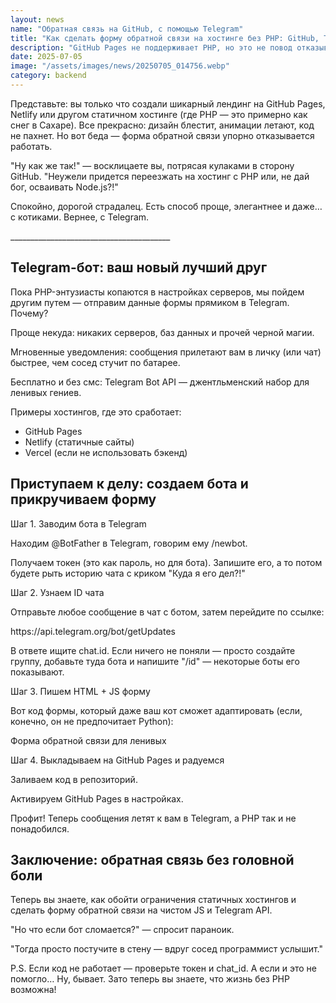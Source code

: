 ```yaml
---
layout: news
name: "Обратная связь на GitHub, с помощью Telegram"
title: "Как сделать форму обратной связи на хостинге без PHP: GitHub, Telegram и немного магии"
description: "GitHub Pages не поддерживает PHP, но это не повод отказываться от обратной связи! Рассказываем, как легко и весело прикрутить Telegram-бота к статичному сайту."
date: 2025-07-05
image: "/assets/images/news/20250705_014756.webp"
category: backend
---
```


<p>Представьте: вы только что создали шикарный лендинг на GitHub Pages, Netlify или другом статичном хостинге (где PHP — это примерно как снег в Сахаре). Все прекрасно: дизайн блестит, анимации летают, код не пахнет. Но вот беда — форма обратной связи упорно отказывается работать.</p>
<p>"Ну как же так!" — восклицаете вы, потрясая кулаками в сторону GitHub. "Неужели придется переезжать на хостинг с PHP или, не дай бог, осваивать Node.js?!"</p>
<p>Спокойно, дорогой страдалец. Есть способ проще, элегантнее и даже… с котиками. Вернее, с Telegram.</p>
<p>________________________________________</p>
<h2>Telegram-бот: ваш новый лучший друг</h2>
<p>Пока PHP-энтузиасты копаются в настройках серверов, мы пойдем другим путем — отправим данные формы прямиком в Telegram. Почему?</p>
<p>Проще некуда: никаких серверов, баз данных и прочей черной магии.</p>
<p>Мгновенные уведомления: сообщения прилетают вам в личку (или чат) быстрее, чем сосед стучит по батарее.</p>
<p>Бесплатно и без смс: Telegram Bot API — джентльменский набор для ленивых гениев.</p>
<p>Примеры хостингов, где это сработает:</p>
<ul>
  <li>GitHub Pages</li>
  <li>Netlify (статичные сайты)</li>
  <li>Vercel (если не использовать бэкенд)</li>
</ul>
<h2>Приступаем к делу: создаем бота и прикручиваем форму</h2>
<p>Шаг 1. Заводим бота в Telegram</p>
<p>Находим @BotFather в Telegram, говорим ему /newbot.</p>
<p>Получаем токен (это как пароль, но для бота). Запишите его, а то потом будете рыть историю чата с криком "Куда я его дел?!"</p>
<p>Шаг 2. Узнаем ID чата</p>
<p>Отправьте любое сообщение в чат с ботом, затем перейдите по ссылке:</p>
<p>https://api.telegram.org/bot/getUpdates</p>
<p>В ответе ищите chat.id. Если ничего не поняли — просто создайте группу, добавьте туда бота и напишите "/id" — некоторые боты его показывают.</p>
<p>Шаг 3. Пишем HTML + JS форму</p>
<p>Вот код формы, который даже ваш кот сможет адаптировать (если, конечно, он не предпочитает Python):</p>
<p>Форма обратной связи для ленивых</p>
<p>Шаг 4. Выкладываем на GitHub Pages и радуемся</p>
<p>Заливаем код в репозиторий.</p>
<p>Активируем GitHub Pages в настройках.</p>
<p>Профит! Теперь сообщения летят к вам в Telegram, а PHP так и не понадобился.</p>
<h2>Заключение: обратная связь без головной боли</h2>
<p>Теперь вы знаете, как обойти ограничения статичных хостингов и сделать форму обратной связи на чистом JS и Telegram API.</p>
<p>"Но что если бот сломается?" — спросит параноик.</p>
<p>"Тогда просто постучите в стену — вдруг сосед программист услышит."</p>
<p>P.S. Если код не работает — проверьте токен и chat_id. А если и это не помогло… Ну, бывает. Зато теперь вы знаете, что жизнь без PHP возможна!</p>
